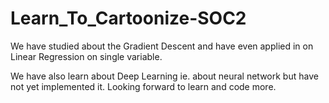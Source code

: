 # Learn_To_Cartoonize-SOC2

We have studied about the Gradient Descent and have even applied in on Linear Regression on single variable.

We have also learn about Deep Learning ie. about neural network but have not yet implemented it.
Looking forward to learn and code more.
